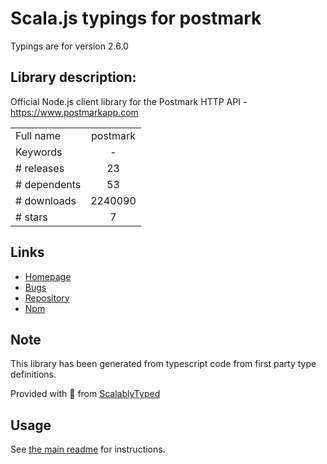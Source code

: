 
# Scala.js typings for postmark

Typings are for version 2.6.0

## Library description:
Official Node.js client library for the Postmark HTTP API - https://www.postmarkapp.com

|                    |                 |
| ------------------ | :-------------: |
| Full name          | postmark |
| Keywords           | - |
| # releases         | 23 |
| # dependents       | 53 |
| # downloads        | 2240090 |
| # stars            | 7 |

## Links
- [Homepage](http://wildbit.github.io/postmark.js)
- [Bugs](https://github.com/wildbit/postmark.js/issues)
- [Repository](https://github.com/wildbit/postmark.js)
- [Npm](https://www.npmjs.com/package/postmark)
    


## Note
This library has been generated from typescript code from first party type definitions.

Provided with :purple_heart: from [ScalablyTyped](https://github.com/oyvindberg/ScalablyTyped)

## Usage
See [the main readme](../../readme.md) for instructions.


